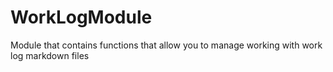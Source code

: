 # WorkLogModule
Module that contains functions that allow you to manage working with work log markdown files
